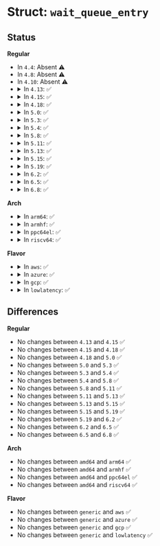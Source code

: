 # Struct: <code>wait_queue_entry</code>

## Status
<b>Regular</b>
<ul>
<li>
In <code>4.4</code>: Absent ⚠️
</li>
<li>
In <code>4.8</code>: Absent ⚠️
</li>
<li>
In <code>4.10</code>: Absent ⚠️
</li>
<li>
<details>
<summary>In <code>4.13</code>: ✅</summary>

```c
struct wait_queue_entry {
    unsigned int flags;
    void *private;
    wait_queue_func_t func;
    struct list_head entry;
};
```
</details>
</li>
<li>
<details>
<summary>In <code>4.15</code>: ✅</summary>

```c
struct wait_queue_entry {
    unsigned int flags;
    void *private;
    wait_queue_func_t func;
    struct list_head entry;
};
```
</details>
</li>
<li>
<details>
<summary>In <code>4.18</code>: ✅</summary>

```c
struct wait_queue_entry {
    unsigned int flags;
    void *private;
    wait_queue_func_t func;
    struct list_head entry;
};
```
</details>
</li>
<li>
<details>
<summary>In <code>5.0</code>: ✅</summary>

```c
struct wait_queue_entry {
    unsigned int flags;
    void *private;
    wait_queue_func_t func;
    struct list_head entry;
};
```
</details>
</li>
<li>
<details>
<summary>In <code>5.3</code>: ✅</summary>

```c
struct wait_queue_entry {
    unsigned int flags;
    void *private;
    wait_queue_func_t func;
    struct list_head entry;
};
```
</details>
</li>
<li>
<details>
<summary>In <code>5.4</code>: ✅</summary>

```c
struct wait_queue_entry {
    unsigned int flags;
    void *private;
    wait_queue_func_t func;
    struct list_head entry;
};
```
</details>
</li>
<li>
<details>
<summary>In <code>5.8</code>: ✅</summary>

```c
struct wait_queue_entry {
    unsigned int flags;
    void *private;
    wait_queue_func_t func;
    struct list_head entry;
};
```
</details>
</li>
<li>
<details>
<summary>In <code>5.11</code>: ✅</summary>

```c
struct wait_queue_entry {
    unsigned int flags;
    void *private;
    wait_queue_func_t func;
    struct list_head entry;
};
```
</details>
</li>
<li>
<details>
<summary>In <code>5.13</code>: ✅</summary>

```c
struct wait_queue_entry {
    unsigned int flags;
    void *private;
    wait_queue_func_t func;
    struct list_head entry;
};
```
</details>
</li>
<li>
<details>
<summary>In <code>5.15</code>: ✅</summary>

```c
struct wait_queue_entry {
    unsigned int flags;
    void *private;
    wait_queue_func_t func;
    struct list_head entry;
};
```
</details>
</li>
<li>
<details>
<summary>In <code>5.19</code>: ✅</summary>

```c
struct wait_queue_entry {
    unsigned int flags;
    void *private;
    wait_queue_func_t func;
    struct list_head entry;
};
```
</details>
</li>
<li>
<details>
<summary>In <code>6.2</code>: ✅</summary>

```c
struct wait_queue_entry {
    unsigned int flags;
    void *private;
    wait_queue_func_t func;
    struct list_head entry;
};
```
</details>
</li>
<li>
<details>
<summary>In <code>6.5</code>: ✅</summary>

```c
struct wait_queue_entry {
    unsigned int flags;
    void *private;
    wait_queue_func_t func;
    struct list_head entry;
};
```
</details>
</li>
<li>
<details>
<summary>In <code>6.8</code>: ✅</summary>

```c
struct wait_queue_entry {
    unsigned int flags;
    void *private;
    wait_queue_func_t func;
    struct list_head entry;
};
```
</details>
</li>
</ul>
<b>Arch</b>
<ul>
<li>
<details>
<summary>In <code>arm64</code>: ✅</summary>

```c
struct wait_queue_entry {
    unsigned int flags;
    void *private;
    wait_queue_func_t func;
    struct list_head entry;
};
```
</details>
</li>
<li>
<details>
<summary>In <code>armhf</code>: ✅</summary>

```c
struct wait_queue_entry {
    unsigned int flags;
    void *private;
    wait_queue_func_t func;
    struct list_head entry;
};
```
</details>
</li>
<li>
<details>
<summary>In <code>ppc64el</code>: ✅</summary>

```c
struct wait_queue_entry {
    unsigned int flags;
    void *private;
    wait_queue_func_t func;
    struct list_head entry;
};
```
</details>
</li>
<li>
<details>
<summary>In <code>riscv64</code>: ✅</summary>

```c
struct wait_queue_entry {
    unsigned int flags;
    void *private;
    wait_queue_func_t func;
    struct list_head entry;
};
```
</details>
</li>
</ul>
<b>Flavor</b>
<ul>
<li>
<details>
<summary>In <code>aws</code>: ✅</summary>

```c
struct wait_queue_entry {
    unsigned int flags;
    void *private;
    wait_queue_func_t func;
    struct list_head entry;
};
```
</details>
</li>
<li>
<details>
<summary>In <code>azure</code>: ✅</summary>

```c
struct wait_queue_entry {
    unsigned int flags;
    void *private;
    wait_queue_func_t func;
    struct list_head entry;
};
```
</details>
</li>
<li>
<details>
<summary>In <code>gcp</code>: ✅</summary>

```c
struct wait_queue_entry {
    unsigned int flags;
    void *private;
    wait_queue_func_t func;
    struct list_head entry;
};
```
</details>
</li>
<li>
<details>
<summary>In <code>lowlatency</code>: ✅</summary>

```c
struct wait_queue_entry {
    unsigned int flags;
    void *private;
    wait_queue_func_t func;
    struct list_head entry;
};
```
</details>
</li>
</ul>

## Differences
<b>Regular</b>
<ul>
<li>
No changes between <code>4.13</code> and <code>4.15</code> ✅
</li>
<li>
No changes between <code>4.15</code> and <code>4.18</code> ✅
</li>
<li>
No changes between <code>4.18</code> and <code>5.0</code> ✅
</li>
<li>
No changes between <code>5.0</code> and <code>5.3</code> ✅
</li>
<li>
No changes between <code>5.3</code> and <code>5.4</code> ✅
</li>
<li>
No changes between <code>5.4</code> and <code>5.8</code> ✅
</li>
<li>
No changes between <code>5.8</code> and <code>5.11</code> ✅
</li>
<li>
No changes between <code>5.11</code> and <code>5.13</code> ✅
</li>
<li>
No changes between <code>5.13</code> and <code>5.15</code> ✅
</li>
<li>
No changes between <code>5.15</code> and <code>5.19</code> ✅
</li>
<li>
No changes between <code>5.19</code> and <code>6.2</code> ✅
</li>
<li>
No changes between <code>6.2</code> and <code>6.5</code> ✅
</li>
<li>
No changes between <code>6.5</code> and <code>6.8</code> ✅
</li>
</ul>
<b>Arch</b>
<ul>
<li>
No changes between <code>amd64</code> and <code>arm64</code> ✅
</li>
<li>
No changes between <code>amd64</code> and <code>armhf</code> ✅
</li>
<li>
No changes between <code>amd64</code> and <code>ppc64el</code> ✅
</li>
<li>
No changes between <code>amd64</code> and <code>riscv64</code> ✅
</li>
</ul>
<b>Flavor</b>
<ul>
<li>
No changes between <code>generic</code> and <code>aws</code> ✅
</li>
<li>
No changes between <code>generic</code> and <code>azure</code> ✅
</li>
<li>
No changes between <code>generic</code> and <code>gcp</code> ✅
</li>
<li>
No changes between <code>generic</code> and <code>lowlatency</code> ✅
</li>
</ul>
